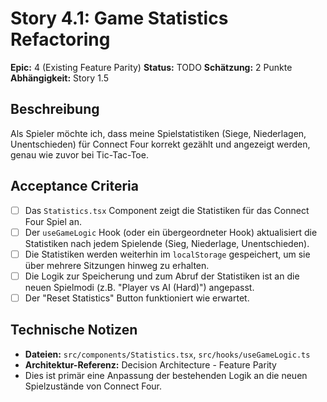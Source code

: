 # Story 4.1: Game Statistics Refactoring

**Epic:** 4 (Existing Feature Parity)
**Status:** TODO
**Schätzung:** 2 Punkte
**Abhängigkeit:** Story 1.5

## Beschreibung
Als Spieler möchte ich, dass meine Spielstatistiken (Siege, Niederlagen, Unentschieden) für Connect Four korrekt gezählt und angezeigt werden, genau wie zuvor bei Tic-Tac-Toe.

## Acceptance Criteria
- [ ] Das `Statistics.tsx` Component zeigt die Statistiken für das Connect Four Spiel an.
- [ ] Der `useGameLogic` Hook (oder ein übergeordneter Hook) aktualisiert die Statistiken nach jedem Spielende (Sieg, Niederlage, Unentschieden).
- [ ] Die Statistiken werden weiterhin im `localStorage` gespeichert, um sie über mehrere Sitzungen hinweg zu erhalten.
- [ ] Die Logik zur Speicherung und zum Abruf der Statistiken ist an die neuen Spielmodi (z.B. "Player vs AI (Hard)") angepasst.
- [ ] Der "Reset Statistics" Button funktioniert wie erwartet.

## Technische Notizen
- **Dateien:** `src/components/Statistics.tsx`, `src/hooks/useGameLogic.ts`
- **Architektur-Referenz:** Decision Architecture - Feature Parity
- Dies ist primär eine Anpassung der bestehenden Logik an die neuen Spielzustände von Connect Four.
